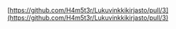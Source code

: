 [https://github.com/H4m5t3r/Lukuvinkkikirjasto/pull/3](https://github.com/H4m5t3r/Lukuvinkkikirjasto/pull/3)